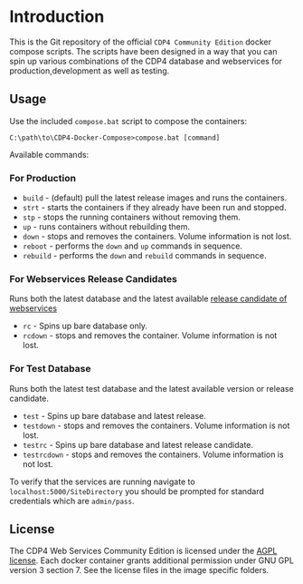 # Introduction

This is the Git repository of the official `CDP4 Community Edition` docker compose scripts. The scripts have been designed in a way that you can spin up various combinations of the CDP4 database and webservices for production,development as well as testing.

## Usage

Use the included `compose.bat` script to compose the containers:

```
C:\path\to\CDP4-Docker-Compose>compose.bat [command]
```

Available commands:

### For Production

- `build` - (default) pull the latest release images and runs the containers.
- `strt` - starts the containers if they already have been run and stopped.
- `stp` - stops the running containers without removing them.
- `up` - runs containers without rebuilding them.
- `down` - stops and removes the containers. Volume information is not lost.
- `reboot` - performs the `down` and `up` commands in sequence.
- `rebuild` - performs the `down` and `rebuild` commands in sequence.

### For Webservices Release Candidates

Runs both the latest database and the latest available [release candidate of webservices](https://github.com/RHEAGROUP/CDP4-WebServices-Community-Edition/packages/265915)

- `rc` - Spins up bare database only.
- `rcdown` - stops and removes the container. Volume information is not lost.

### For Test Database

Runs both the latest test database and the latest available version or release candidate.

- `test` - Spins up bare database and latest release.
- `testdown` - stops and removes the containers. Volume information is not lost.
- `testrc` - Spins up bare database and latest release candidate.
- `testrcdown` - stops and removes the containers. Volume information is not lost.

To verify that the services are running navigate to `localhost:5000/SiteDirectory` you should be prompted for standard credentials which are `admin/pass`.

## License

The CDP4 Web Services Community Edition is licensed under the [AGPL license](LICENSE). Each docker container grants additional permission under GNU GPL version 3 section 7. See the license files in the image specific folders.